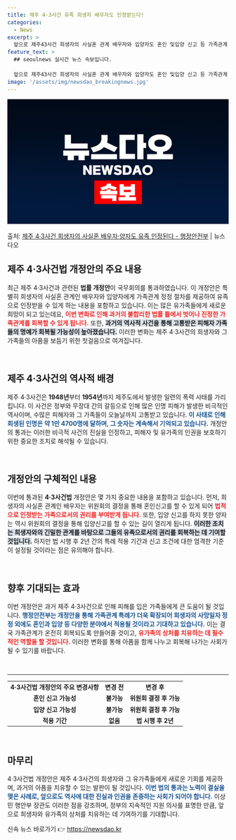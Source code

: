 ```yaml
---
title: 제주 4·3사건 유족 희생자 배우자도 인정받는다!
categories:
  - News
excerpt: >
  앞으로 제주43사건 희생자의 사실혼 관계 배우자와 입양자도 혼인 및입양 신고 등 가족관계 정정 절차를 거쳐 …
feature_text: >
  ## seoulnews 실시간 뉴스 속보입니다.

  앞으로 제주43사건 희생자의 사실혼 관계 배우자와 입양자도 혼인 및입양 신고 등 가족관계 정정 절차를 거쳐 …
image: '/assets/img/newsdao_breakingnews.jpg'
---
```


![뉴스다오 속보](/assets/img/newsdao_breakingnews.jpg)

<p>출처: <a href="https://newsdao.kr/2520" rel="dofollow">제주 4·3사건 희생자의 사실혼 배우자·양자도  유족 인정된다 - 행정안전부</a> | 뉴스다오</p>

<h2 data-ke-size="size26">제주 4·3사건법 개정안의 주요 내용</h2>
<p data-ke-size="size16">최근 제주 4·3사건과 관련된 <b>법률 개정안</b>이 국무회의를 통과하였습니다. 이 개정안은 특별히 희생자의 사실혼 관계인 배우자와 입양자에게 가족관계 정정 절차를 제공하여 유족으로 인정받을 수 있게 하는 내용을 포함하고 있습니다. 이는 많은 유가족들에게 새로운 희망이 되고 있는데요, <b><span style="color: #ee2323;">이번 변화로 인해 과거의 불합리한 법률 틀에서 벗어나 진정한 가족관계를 회복할 수 있게 됩니다.</span></b> 또한, <b><span style="background-color: #21538527;">과거의 역사적 사건을 통해 고통받은 피해자 가족들의 명예가 회복될 가능성이 높아졌습니다.</span></b> 이러한 변화는 제주 4·3사건의 희생자와 그 가족들의 아픔을 보듬기 위한 첫걸음으로 여겨집니다.</p>

<p data-ke-size="size16">&nbsp;</p>

<h2 data-ke-size="size26">제주 4·3사건의 역사적 배경</h2>
<p data-ke-size="size16">제주 4·3사건은 <b>1948년</b>부터 <b>1954년</b>까지 제주도에서 발생한 일련의 폭력 사태를 가리킵니다. 이 사건은 정부와 무장대 간의 갈등으로 인해 많은 인명 피해가 발생한 비극적인 역사이며, 수많은 피해자와 그 가족들이 오늘날까지 고통받고 있습니다. <b><span style="color: #1a5490;">이 사태로 인해 희생된 인명은 약 1만 4700명에 달하며, 그 숫자는 계속해서 기억되고 있습니다.</span></b> 개정안의 통과는 이러한 비극적 사건의 진실을 인정하고, 피해자 및 유가족의 인권을 보호하기 위한 중요한 조치로 해석될 수 있습니다.</p>

<p data-ke-size="size16">&nbsp;</p>

<h2 data-ke-size="size26">개정안의 구체적인 내용</h2>
<p data-ke-size="size16">이번에 통과된 <b>4·3사건법</b> 개정안은 몇 가지 중요한 내용을 포함하고 있습니다. 먼저, 희생자의 사실혼 관계인 배우자는 위원회의 결정을 통해 혼인신고를 할 수 있게 되어 <b><span style="color: #ee2323;">법적으로 인정받는 가족으로서의 권리를 부여받게 됩니다.</span></b> 또한, 입양 신고를 하지 못한 양자는 역시 위원회의 결정을 통해 입양신고를 할 수 있는 길이 열리게 됩니다. <b><span style="background-color: #21538527;">이러한 조치는 희생자와의 긴밀한 관계를 바탕으로 그들의 유족으로서의 권리를 회복하는 데 기여할 것입니다.</span></b> 하지만 법 시행 후 2년 간의 특례 적용 기간과 신고 조건에 대한 엄격한 기준이 설정될 것이라는 점은 유의해야 합니다.</p>

<p data-ke-size="size16">&nbsp;</p>

<h2 data-ke-size="size26">향후 기대되는 효과</h2>
<p data-ke-size="size16">이번 개정안은 과거 제주 4·3사건으로 인해 피해를 입은 가족들에게 큰 도움이 될 것입니다. <b><span style="color: #1a5490;">행정안전부는 개정안을 통해 가족관계 특례가 더욱 확장되어 희생자의 사망일자 정정 외에도 혼인과 입양 등 다양한 분야에서 적용될 것이라고 기대하고 있습니다.</span></b> 이는 결국 가족관계가 온전히 회복되도록 만들어줄 것이고, <b><span style="color: #ee2323;">유가족의 상처를 치유하는 데 필수적인 역할을 할 것입니다.</span></b> 이러한 변화를 통해 아픔을 함께 나누고 회복해 나가는 사회가 될 수 있기를 바랍니다.</p>

<p data-ke-size="size16">&nbsp;</p>

<hr>

<table>
<tr>
<td style="text-align: center; height: 17px;"><b>4·3사건법 개정안의 주요 변경사항</b></td>
<td style="text-align: center; height: 17px;"><b>변경 전</b></td>
<td style="text-align: center; height: 17px;"><b>변경 후</b></td>
</tr>
<tr>
<td style="text-align: center; height: 17px;"><b>혼인 신고 가능성</b></td>
<td style="text-align: center; height: 17px;"><b>불가능</b></td>
<td style="text-align: center; height: 17px;"><b>위원회 결정 후 가능</b></td>
</tr>
<tr>
<td style="text-align: center; height: 17px;"><b>입양 신고 가능성</b></td>
<td style="text-align: center; height: 17px;"><b>불가능</b></td>
<td style="text-align: center; height: 17px;"><b>위원회 결정 후 가능</b></td>
</tr>
<tr>
<td style="text-align: center; height: 17px;"><b>적용 기간</b></td>
<td style="text-align: center; height: 17px;"><b>없음</b></td>
<td style="text-align: center; height: 17px;"><b>법 시행 후 2년</b></td>
</tr>
</table>

<p data-ke-size="size16">&nbsp;</p>

<h2 data-ke-size="size26">마무리</h2>
<p data-ke-size="size16">4·3사건법 개정안은 제주 4·3사건의 희생자와 그 유가족들에게 새로운 기회를 제공하며, 과거의 아픔을 치유할 수 있는 발판이 될 것입니다. <b><span style="color: #1a5490;">이번 법의 통과는 노력이 결실을 맺은 사례로, 앞으로도 역사에 대한 진실과 인권을 존중하는 사회가 되어야 합니다.</span></b> 이상민 행안부 장관도 이러한 점을 강조하며, 정부의 지속적인 지원 의사를 표명한 만큼, 앞으로 희생자와 유가족의 상처를 치유하는 데 기여하기를 기대합니다.</p> 

신속 뉴스 바로가기 👉 <a href="https://newsdao.kr" rel="dofollow">https://newsdao.kr</a>


